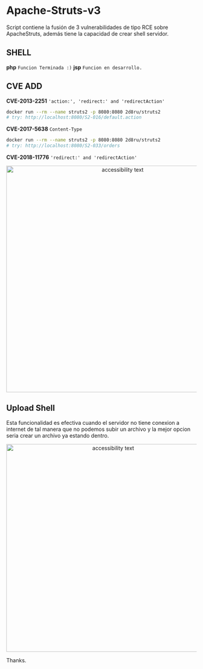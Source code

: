 # Apache-Struts-v3

Script contiene la fusión de 3 vulnerabilidades de tipo RCE sobre ApacheStruts, además tiene la capacidad de crear shell servidor.


## SHELL
**php** `Funcion Terminada :)`
**jsp** `Funcion en desarrollo.`

## CVE ADD
**CVE-2013-2251**  `'action:', 'redirect:' and 'redirectAction'`
```bash
docker run --rm --name struts2 -p 8080:8080 2d8ru/struts2
# try: http://localhost:8080/S2-016/default.action
```

**CVE-2017-5638**  `Content-Type`
```bash
docker run --rm --name struts2 -p 8080:8080 2d8ru/struts2
# try: http://localhost:8080/S2-033/orders
```
**CVE-2018-11776** `'redirect:' and 'redirectAction'`


<p align="center">
  <img src="https://github.com/s1kr10s/Apache-Struts-v3/blob/master/screen.png" width="600" alt="accessibility text">
</p>


## Upload Shell
Esta funcionalidad es efectiva cuando el servidor no tiene conexion a internet de tal manera que no podemos subir un archivo y la mejor opcion seria crear un archivo ya estando dentro.

<p align="center">
  <img src="https://github.com/s1kr10s/Apache-Struts-v3/blob/master/shell.jpg" width="550" alt="accessibility text">
</p>

Thanks.
